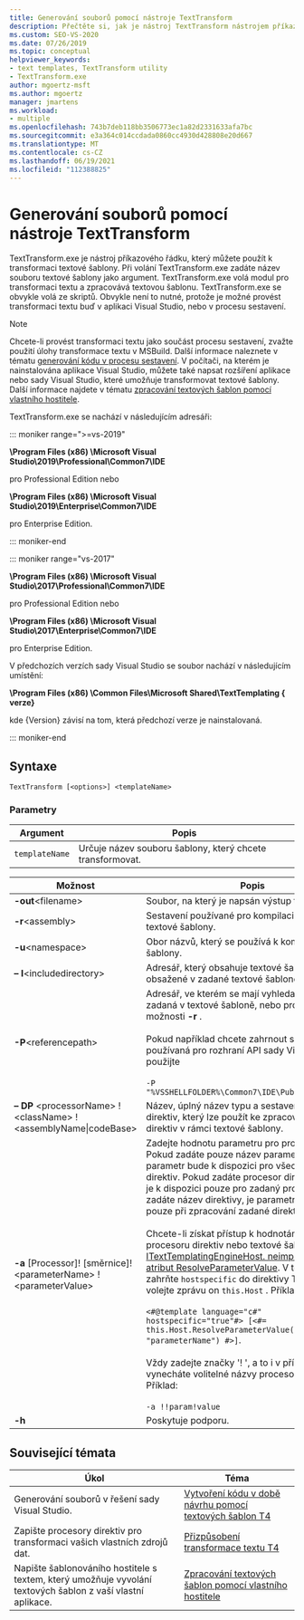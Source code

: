 ```yaml
---
title: Generování souborů pomocí nástroje TextTransform
description: Přečtěte si, jak je nástroj TextTransform nástrojem příkazového řádku, který můžete použít k transformaci textové šablony.
ms.custom: SEO-VS-2020
ms.date: 07/26/2019
ms.topic: conceptual
helpviewer_keywords:
- text templates, TextTransform utility
- TextTransform.exe
author: mgoertz-msft
ms.author: mgoertz
manager: jmartens
ms.workload:
- multiple
ms.openlocfilehash: 743b7deb118bb3506773ec1a82d2331633afa7bc
ms.sourcegitcommit: e3a364c014ccdada0860cc4930d428808e20d667
ms.translationtype: MT
ms.contentlocale: cs-CZ
ms.lasthandoff: 06/19/2021
ms.locfileid: "112388825"
---
```

# <a name="generate-files-with-the-texttransform-utility"></a>Generování souborů pomocí nástroje TextTransform

TextTransform.exe je nástroj příkazového řádku, který můžete použít k transformaci textové šablony. Při volání TextTransform.exe zadáte název souboru textové šablony jako argument. TextTransform.exe volá modul pro transformaci textu a zpracovává textovou šablonu. TextTransform.exe se obvykle volá ze skriptů. Obvykle není to nutné, protože je možné provést transformaci textu buď v aplikaci Visual Studio, nebo v procesu sestavení.

> [!NOTE]
> Chcete-li provést transformaci textu jako součást procesu sestavení, zvažte použití úlohy transformace textu v MSBuild. Další informace naleznete v tématu [generování kódu v procesu sestavení](../modeling/code-generation-in-a-build-process.md). V počítači, na kterém je nainstalována aplikace Visual Studio, můžete také napsat rozšíření aplikace nebo sady Visual Studio, které umožňuje transformovat textové šablony. Další informace najdete v tématu [zpracování textových šablon pomocí vlastního hostitele](../modeling/processing-text-templates-by-using-a-custom-host.md).

TextTransform.exe se nachází v následujícím adresáři:

::: moniker range=">=vs-2019"

**\Program Files (x86) \Microsoft Visual Studio\2019\Professional\Common7\IDE**

pro Professional Edition nebo

**\Program Files (x86) \Microsoft Visual Studio\2019\Enterprise\Common7\IDE**

pro Enterprise Edition.

::: moniker-end

::: moniker range="vs-2017"

**\Program Files (x86) \Microsoft Visual Studio\2017\Professional\Common7\IDE**

pro Professional Edition nebo

**\Program Files (x86) \Microsoft Visual Studio\2017\Enterprise\Common7\IDE**

pro Enterprise Edition.

V předchozích verzích sady Visual Studio se soubor nachází v následujícím umístění:

**\Program Files (x86) \Common Files\Microsoft Shared\TextTemplating \{ verze}**

kde {Version} závisí na tom, která předchozí verze je nainstalovaná.

::: moniker-end

## <a name="syntax"></a>Syntaxe

```
TextTransform [<options>] <templateName>
```

### <a name="parameters"></a>Parametry

|**Argument**|**Popis**|
|-|-|
|`templateName`|Určuje název souboru šablony, který chcete transformovat.|

|**Možnost**|**Popis**|
|-|-|
|**-out**\<filename>|Soubor, na který je napsán výstup transformace.|
|**-r**\<assembly>|Sestavení používané pro kompilaci a spouštění textové šablony.|
|**-u**\<namespace>|Obor názvů, který se používá k kompilování šablony.|
|**– I**\<includedirectory>|Adresář, který obsahuje textové šablony obsažené v zadané textové šabloně.|
|**-P**\<referencepath>|Adresář, ve kterém se mají vyhledat sestavení zadaná v textové šabloně, nebo pro použití možnosti **-r** .<br /><br /> Pokud například chcete zahrnout sestavení používaná pro rozhraní API sady Visual Studio, použijte<br /><br /> `-P "%VSSHELLFOLDER%\Common7\IDE\PublicAssemblies"`|
|**– DP** \<processorName> ! \<className> !\<assemblyName&#124;codeBase>|Název, úplný název typu a sestavení procesoru direktiv, který lze použít ke zpracování vlastních direktiv v rámci textové šablony.|
|**-a** [Processor]! [směrnice]! \<parameterName> !\<parameterValue>|Zadejte hodnotu parametru pro procesor direktiv. Pokud zadáte pouze název parametru a hodnotu, parametr bude k dispozici pro všechny procesory direktiv. Pokud zadáte procesor direktiv, parametr je k dispozici pouze pro zadaný procesor. Pokud zadáte název direktivy, je parametr dostupný pouze při zpracování zadané direktivy.<br /><br /> Chcete-li získat přístup k hodnotám parametrů z procesoru direktiv nebo textové šablony, použijte [ITextTemplatingEngineHost. neimplementuje atribut ResolveParameterValue](/previous-versions/visualstudio/visual-studio-2012/bb126369\(v\=vs.110\)). V textové šabloně zahrňte `hostspecific` do direktivy Template a volejte zprávu on `this.Host` . Příklad:<br /><br /> `<#@template language="c#" hostspecific="true"#> [<#= this.Host.ResolveParameterValue("", "", "parameterName") #>]`.<br /><br /> Vždy zadejte značky '! ', a to i v případě, že vynecháte volitelné názvy procesorů a direktiv. Příklad:<br /><br /> `-a !!param!value`|
|**-h**|Poskytuje podporu.|

## <a name="related-topics"></a>Související témata

|Úkol|Téma|
|-|-|
|Generování souborů v řešení sady Visual Studio.|[Vytvoření kódu v době návrhu pomocí textových šablon T4](../modeling/design-time-code-generation-by-using-t4-text-templates.md)|
|Zapište procesory direktiv pro transformaci vašich vlastních zdrojů dat.|[Přizpůsobení transformace textu T4](../modeling/customizing-t4-text-transformation.md)|
|Napište šablonováního hostitele s textem, který umožňuje vyvolání textových šablon z vaší vlastní aplikace.|[Zpracování textových šablon pomocí vlastního hostitele](../modeling/processing-text-templates-by-using-a-custom-host.md)|
